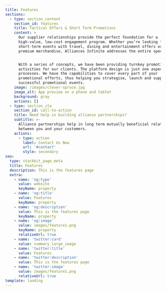 ```yaml
---
title: Features
sections:
  - type: section_content
    section_id: features
    title: Tactical Offers & Short Term Promotions
    content: >
      Our supplier relationships provide the perfect foundation for a
      high-value, low-cost engagement program. Whether you’re looking for
      short-term events with travel, dining and entertainment offers or with
      premium merchandise, Alliances Infinite addresses the entire spectrum.


      With a series of concepts, we have been providing turnkey promotional
      activities for our clients. The platform design is just one aspect of our
      processes. We have the capabilities to cover every part of your
      promotional efforts, thus helping you strategise, launch and support
      successful promotional events.
    image: /images/clever-spruce.jpg
    image_alt: App preview on a phone and tablet
    background: gray
    actions: []
  - type: section_cta
    section_id: call-to-action
    title: Need help in building alliance partnerships?
    subtitle: >-
      Alliance partnerships help in long term mutually beneficial relationships
      between you and your customers.
    actions:
      - type: action
        label: Contact Us Now
        url: '#contact'
        style: secondary
seo:
  type: stackbit_page_meta
  title: Features
  description: This is the features page
  extra:
    - name: 'og:type'
      value: website
      keyName: property
    - name: 'og:title'
      value: Features
      keyName: property
    - name: 'og:description'
      value: This is the features page
      keyName: property
    - name: 'og:image'
      value: images/feature1.png
      keyName: property
      relativeUrl: true
    - name: 'twitter:card'
      value: summary_large_image
    - name: 'twitter:title'
      value: Features
    - name: 'twitter:description'
      value: This is the features page
    - name: 'twitter:image'
      value: images/feature1.png
      relativeUrl: true
template: landing
---
```

